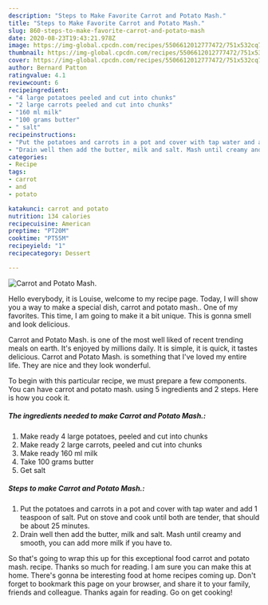 ```yaml
---
description: "Steps to Make Favorite Carrot and Potato Mash."
title: "Steps to Make Favorite Carrot and Potato Mash."
slug: 860-steps-to-make-favorite-carrot-and-potato-mash
date: 2020-08-23T19:43:21.978Z
image: https://img-global.cpcdn.com/recipes/5506612012777472/751x532cq70/carrot-and-potato-mash-recipe-main-photo.jpg
thumbnail: https://img-global.cpcdn.com/recipes/5506612012777472/751x532cq70/carrot-and-potato-mash-recipe-main-photo.jpg
cover: https://img-global.cpcdn.com/recipes/5506612012777472/751x532cq70/carrot-and-potato-mash-recipe-main-photo.jpg
author: Bernard Patton
ratingvalue: 4.1
reviewcount: 6
recipeingredient:
- "4 large potatoes peeled and cut into chunks"
- "2 large carrots peeled and cut into chunks"
- "160 ml milk"
- "100 grams butter"
- " salt"
recipeinstructions:
- "Put the potatoes and carrots in a pot and cover with tap water and add 1 teaspoon of salt. Put on stove and cook until both are tender, that should be about 25 minutes."
- "Drain well then add the butter, milk and salt. Mash until creamy and smooth, you can add more milk if you have to."
categories:
- Recipe
tags:
- carrot
- and
- potato

katakunci: carrot and potato 
nutrition: 134 calories
recipecuisine: American
preptime: "PT20M"
cooktime: "PT55M"
recipeyield: "1"
recipecategory: Dessert

---
```



![Carrot and Potato Mash.](https://img-global.cpcdn.com/recipes/5506612012777472/751x532cq70/carrot-and-potato-mash-recipe-main-photo.jpg)

Hello everybody, it is Louise, welcome to my recipe page. Today, I will show you a way to make a special dish, carrot and potato mash.. One of my favorites. This time, I am going to make it a bit unique. This is gonna smell and look delicious.

Carrot and Potato Mash. is one of the most well liked of recent trending meals on earth. It's enjoyed by millions daily. It is simple, it is quick, it tastes delicious. Carrot and Potato Mash. is something that I've loved my entire life. They are nice and they look wonderful.




To begin with this particular recipe, we must prepare a few components. You can have carrot and potato mash. using 5 ingredients and 2 steps. Here is how you cook it.

<!--inarticleads1-->

##### The ingredients needed to make Carrot and Potato Mash.:

1. Make ready 4 large potatoes, peeled and cut into chunks
1. Make ready 2 large carrots, peeled and cut into chunks
1. Make ready 160 ml milk
1. Take 100 grams butter
1. Get  salt




<!--inarticleads2-->

##### Steps to make Carrot and Potato Mash.:

1. Put the potatoes and carrots in a pot and cover with tap water and add 1 teaspoon of salt. Put on stove and cook until both are tender, that should be about 25 minutes.
1. Drain well then add the butter, milk and salt. Mash until creamy and smooth, you can add more milk if you have to.




So that's going to wrap this up for this exceptional food carrot and potato mash. recipe. Thanks so much for reading. I am sure you can make this at home. There's gonna be interesting food at home recipes coming up. Don't forget to bookmark this page on your browser, and share it to your family, friends and colleague. Thanks again for reading. Go on get cooking!
